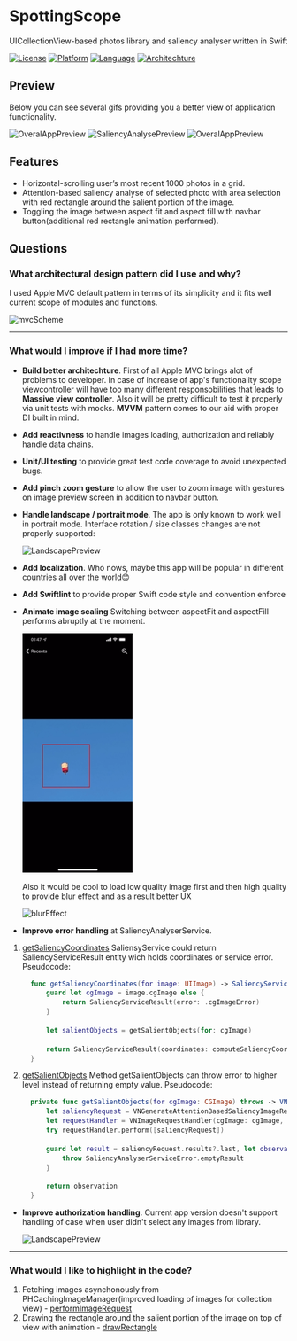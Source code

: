 # SpottingScope
UICollectionView-based photos library and saliency analyser written in Swift

[![License](https://img.shields.io/badge/license-MIT-blue.svg?style=flat)](http://mit-license.org)
[![Platform](http://img.shields.io/badge/platform-iOS-lightgrey.svg?style=flat)](https://developer.apple.com/resources/)
[![Language](http://img.shields.io/badge/language-Swift-orange.svg?style=flat)](https://developer.apple.com/swift)
[![Architechture](http://img.shields.io/badge/architechture-MVC-indigo.svg?style=flat)]([https://developer.apple.com/swift](https://developer.apple.com/library/archive/documentation/General/Conceptual/DevPedia-CocoaCore/MVC.html))            


## Preview
Below you can see several gifs providing you a better view of application functionality.

![OveralAppPreview](https://github.com/Neestackich/SpottingScope/blob/main/RPReplay_Final1654291238.gif "OveralAppPreview preview")
![SaliencyAnalysePreview](https://github.com/Neestackich/SpottingScope/blob/main/RPReplay_Final1654291289.gif "SaliencyAnalysePreview preview")
![OveralAppPreview](https://github.com/Neestackich/SpottingScope/blob/main/RPReplay_Final1654291451.gif "OveralAppPreview preview")


## Features
- Horizontal-scrolling user’s most recent 1000 photos in a grid.
- Attention-based saliency analyse of selected photo with area selection with red rectangle around the salient portion of the image.
- Toggling the image between aspect fit and aspect fill with navbar button(additional red rectangle animation performed).


## Questions



### What architectural design pattern did I use and why?
I used Apple MVC default pattern in terms of its simplicity and it fits well current scope of modules and functions.

![mvcScheme](https://developer.apple.com/library/archive/documentation/General/Conceptual/DevPedia-CocoaCore/Art/model_view_controller_2x.png "MVC Scheme")

*******

### What would I improve if I had more time?

- **Build better architechture**. First of all Apple MVC brings alot of problems to developer. In case of increase of app's functionality scope viewcontroller will have too many different responsobilities that leads to **Massive view controller**. Also it will be pretty difficult to test it properly via unit tests with mocks. **MVVM** pattern comes to our aid with proper DI built in mind.
- **Add reactivness** to handle images loading, authorization and reliably handle data chains.
- **Unit/UI testing** to provide great test code coverage to avoid unexpected bugs.
- **Add pinch zoom gesture** to allow the user to zoom image with gestures on image preview screen in addition to navbar button.
- **Handle landscape / portrait mode**. The app is only known to work well in portrait mode. Interface rotation / size classes changes are not properly supported:

  ![LandscapePreview](https://github.com/Neestackich/SpottingScope/blob/main/RPReplay_Final1654295587.gif "Landscape preview")

- **Add localization**. Who nows, maybe this app will be popular in different countries all over the world😊
- **Add Swiftlint** to provide proper Swift code style and convention enforce
- **Animate image scaling** Switching between aspectFit and aspectFill performs abruptly at the moment. 

  ![Animation](https://github.com/Neestackich/SpottingScope/blob/main/RPReplay_Final1654296449.gif "Animation preview")
  
  Also it would be cool to load low quality image first and then high quality to provide blur effect and as a result better UX
  
  ![blurEffect](https://raw.githubusercontent.com/dombrant/blurry-image-load/master/img/blur-effect.gif "Blur effect")

- **Improve error handling** at SaliencyAnalyserService.
1. [getSaliencyCoordinates](https://github.com/Neestackich/SpottingScope/blob/1fd6b0d94d8217e1849ff877a567fc3ee32168cf/SpottingScope/SpottingScope/Services/SaliencyAnalyser/SaliencyAnalyserService.swift#L21)
  SaliensyService could return SaliencyServiceResult entity wich holds coordinates or service error. Pseudocode: 

      ```swift
        func getSaliencyCoordinates(for image: UIImage) -> SaliencyServiceResult {
            guard let cgImage = image.cgImage else {
                return SaliencyServiceResult(error: .cgImageError)
            }

            let salientObjects = getSalientObjects(for: cgImage)

            return SaliencyServiceResult(coordinates: computeSaliencyCoordinates(for: image, with: salientObjects))
        }
      ```

2. [getSalientObjects](https://github.com/Neestackich/SpottingScope/blob/1fd6b0d94d8217e1849ff877a567fc3ee32168cf/SpottingScope/SpottingScope/Services/SaliencyAnalyser/SaliencyAnalyserService.swift#L42)
  Method getSalientObjects can throw error to higher level instead of returning empty value. Pseudocode:
  
      ```swift
        private func getSalientObjects(for cgImage: CGImage) throws -> VNRectangleObservation {
            let saliencyRequest = VNGenerateAttentionBasedSaliencyImageRequest(completionHandler: nil)
            let requestHandler = VNImageRequestHandler(cgImage: cgImage, options: [:])
            try requestHandler.perform([saliencyRequest])

            guard let result = saliencyRequest.results?.last, let observation = result.salientObjects?.last else {
                throw SaliencyAnalyserServiceError.emptyResult
            }

            return observation
        }
      ```

- **Improve authorization handling**. Current app version doesn't support handling of case when user didn't select any images from library.

  ![LandscapePreview](https://github.com/Neestackich/SpottingScope/blob/main/RPReplay_Final1654298080.gif "Landscape preview")

*******

### What would I like to highlight in the code?
1. Fetching images asynchonously from PHCachingImageManager(improved loading of images for collection view) - [performImageRequest](https://github.com/Neestackich/SpottingScope/blob/01d0bb4c6a5d7ad157569b7e2db3f60b8bceed1b/SpottingScope/SpottingScope/Services/Photos/PhotosService.swift#L54)
2. Drawing the rectangle around the salient portion of the image on top of view with animation - [drawRectangle](https://github.com/Neestackich/SpottingScope/blob/01d0bb4c6a5d7ad157569b7e2db3f60b8bceed1b/SpottingScope/SpottingScope/UI/Views/Modules/SaliencyViewer/SaliencyViewerView.swift#L125)

